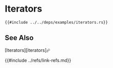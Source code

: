 # Iterators

```rust,editable
{{#include ../../deps/examples/iterators.rs}}
```

## See Also

[Iterators][iterators]⮳

{{#include ../refs/link-refs.md}}
